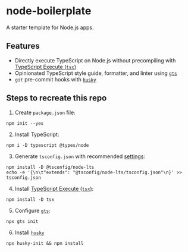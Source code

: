 # node-boilerplate
A starter template for Node.js apps.

## Features
- Directly execute TypeScript on Node.js without precompiling with [TypeScript Execute (`tsx`)](https://github.com/esbuild-kit/tsx)
- Opinionated TypeScript style guide, formatter, and linter using [`gts`](https://github.com/google/gts)
- `git` pre-commit hooks with [`husky`](https://github.com/typicode/husky)

## Steps to recreate this repo
1. Create `package.json` file:
```
npm init --yes
```

2. Install TypeScript:
```
npm i -D typescript @types/node
```

3. Generate `tsconfig.json` with recommended [settings](https://github.com/tsconfig/bases#node-lts-tsconfigjson):
```
npm install -D @tsconfig/node-lts
echo -e '{\n\t"extends": "@tsconfig/node-lts/tsconfig.json"\n}' >> tsconfig.json
```

4. Install [TypeScript Execute (`tsx`)](https://github.com/esbuild-kit/tsx):
```
npm install -D tsx
```

5. Configure [`gts`](https://github.com/google/gts):
```
npx gts init
```

6. Install [`husky`](https://github.com/typicode/husky)
```
npx husky-init && npm install
```
